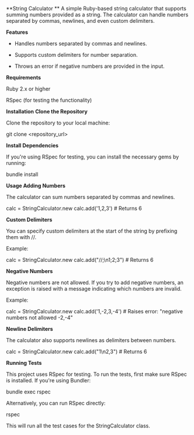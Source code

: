 **String Calculator
**
A simple Ruby-based string calculator that supports summing numbers provided as a string. The calculator can handle numbers separated by commas, newlines, and even custom delimiters.

**Features**

* Handles numbers separated by commas and newlines.

* Supports custom delimiters for number separation.

* Throws an error if negative numbers are provided in the input.

**Requirements**

  Ruby 2.x or higher
  
  RSpec (for testing the functionality)

**Installation**
  **Clone the Repository**

  Clone the repository to your local machine:

  git clone <repository_url>

**Install Dependencies**

If you're using RSpec for testing, you can install the necessary gems by running:

  bundle install

**Usage
Adding Numbers**

The calculator can sum numbers separated by commas and newlines.

  calc = StringCalculator.new
  calc.add('1,2,3')  # Returns 6

**Custom Delimiters**

You can specify custom delimiters at the start of the string by prefixing them with //.

Example:

  calc = StringCalculator.new
  calc.add("//;\n1;2;3")  # Returns 6

**Negative Numbers**

Negative numbers are not allowed. If you try to add negative numbers, an exception is raised with a message indicating which numbers are invalid.

Example:

  calc = StringCalculator.new
  calc.add('1,-2,3,-4')  # Raises error: "negative numbers not allowed -2,-4"

**Newline Delimiters**

The calculator also supports newlines as delimiters between numbers.

  calc = StringCalculator.new
  calc.add("1\n2,3")  # Returns 6

**Running Tests**

This project uses RSpec for testing. To run the tests, first make sure RSpec is installed. If you're using Bundler:

  bundle exec rspec


Alternatively, you can run RSpec directly:

  rspec


This will run all the test cases for the StringCalculator class.

